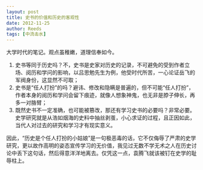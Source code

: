 ```yaml
---
layout: post
title: 史书的价值和历史的客观性
date: 2012-11-25
author: Reeds
tags: [中流击水]
---
```


 

大学时代的笔记。观点虽稚嫩，道理信奉如今。

<!--- more --->

1. 史书等同于历史吗？不，史书是史家对历史的记录，不可避免的受到作者立场、阅历和学问的影响，以吕思勉先生为例，他受时代所苦，一心论证岳飞的军阀身份，这显然不可取；
2. 史书是“任人打扮”的吗？避讳、修改和隐瞒是普遍的，但不可能“任人打扮”，作者本身的阅历和学问会留下痕迹，就像人想象神鬼，也无非是脖子伸长，再多一对胳臂；
3. 既然史书不一定准确，也可能被篡改，那还有学习史书的必要吗？非常必要。史学研究就是从浩如烟海的史料中抽丝剥茧，小心求证的过程，且正因如此，当代人对过去的研究和学习才有现实意义。

因此，“历史是个任人打扮的小姑娘”是一句极恶毒的话，它不仅侮辱了严肃的史学研究，更以故作高明的姿态宣传学习的无价值，我见过无数不学无术之人在历史讨论中丢下这句话，然后得意洋洋地离去。仅凭这一点，袁腾飞就该被钉在史学的耻辱柱上。